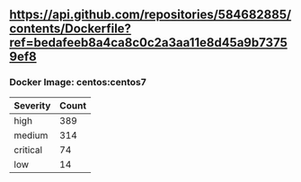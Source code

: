 ## https://api.github.com/repositories/584682885/contents/Dockerfile?ref=bedafeeb8a4ca8c0c2a3aa11e8d45a9b73759ef8

### Docker Image: centos:centos7
| Severity | Count |
|----------|-------|
| high | 389 |
| medium | 314 |
| critical | 74 |
| low | 14 |